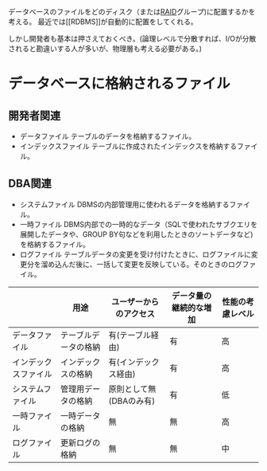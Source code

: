 データベースのファイルをどのディスク（または[RAID](RAID.md)グループ)に配置するかを考える。
最近では[[RDBMS]]が自動的に配置をしてくれる。

しかし開発者も基本は押さえておくべき。(論理レベルで分散すれば、I/Oが分散されると勘違いする人が多いが、物理層も考える必要がある。)

# データベースに格納されるファイル
## 開発者関連
- データファイル
  テーブルのデータを格納するファイル。
- インデックスファイル
  テーブルに作成されたインデックスを格納するファイル。
## DBA関連
- システムファイル
  DBMSの内部管理用に使われるデータを格納するファイル。
- 一時ファイル
  DBMS内部での一時的なデータ（SQLで使われたサブクエリを展開したデータや、GROUP BY句などを利用したときのソートデータなど)を格納するファイル。
- ログファイル
  テーブルデータの変更を受け付けたときに、ログファイルに変更分を溜め込んだ後に、一括して変更を反映している。そのときのログファイル。


|                      | 用途                 | ユーザーからのアクセス  | データ量の継続的な増加 | 性能の考慮レベル |
| -------------------- | -------------------- | ----------------------- | ---------------------- | ---------------- |
| データファイル       | テーブルデータの格納 | 有(テーブル経由)        | 有                     | 高               |
| インデックスファイル | インデックスの格納   | 有(インデックス経由)    | 有                     | 高               |
| システムファイル     | 管理用データの格納   | 原則として無(DBAのみ有) | 有                     | 低               |
| 一時ファイル         | 一時データの格納     | 無                      | 無                     | 高               |
| ログファイル         | 更新ログの格納       | 無                      | 無                     | 中                 |


